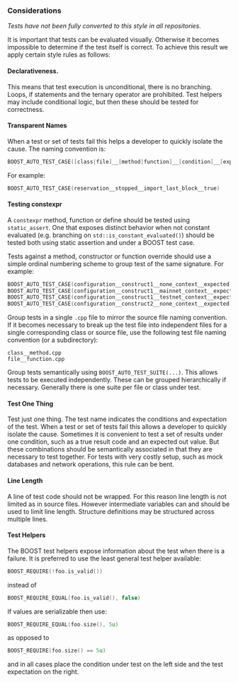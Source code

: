 ### Considerations
*Tests have not been fully converted to this style in all repositories.*

It is important that tests can be evaluated visually. Otherwise it becomes impossible to determine if the test itself is correct. To achieve this result we apply certain style rules as follows:

#### Declarativeness.

This means that test execution is unconditional, there is no branching. Loops, if statements and the ternary operator are prohibited. Test helpers may include conditional logic, but then these should be tested for correctness.

#### Transparent Names
When a test or set of tests fail this helps a developer to quickly isolate the cause. The naming convention is:
```c
BOOST_AUTO_TEST_CASE([class|file]__[method|function]__[condition]__[expectation])
```
For example:
```c
BOOST_AUTO_TEST_CASE(reservation__stopped__import_last_block__true)
```

#### Testing constexpr
A `constexpr` method, function or define should be tested using `static_assert`. One that exposes distinct behavior when not constant evaluated (e.g. branching on `std::is_constant_evaluated()`) should be tested both using static assertion and under a BOOST test case.

Tests against a method, constructor or function override should use a simple ordinal numbering scheme to group test of the same signature. For example:
```c
BOOST_AUTO_TEST_CASE(configuration__construct1__none_context__expected)
BOOST_AUTO_TEST_CASE(configuration__construct1__mainnet_context__expected)
BOOST_AUTO_TEST_CASE(configuration__construct1__testnet_context__expected)
BOOST_AUTO_TEST_CASE(configuration__construct2__none_context__expected)
```

Group tests in a single `.cpp` file to mirror the source file naming convention. If it becomes necessary to break up the test file into independent files for a single corresponding class or source file, use the following test file naming convention (or a subdirectory):
```
class__method.cpp
file__function.cpp
```

Group tests semantically using `BOOST_AUTO_TEST_SUITE(...)`. This allows tests to be executed independently. These can be grouped hierarchically if necessary. Generally there is one suite per file or class under test.

#### Test One Thing
Test just one thing. The test name indicates the conditions and expectation of the test. When a test or set of tests fail this allows a developer to quickly isolate the cause. Sometimes it is convenient to test a set of results under one condition, such as a true result code and an expected out value. But these combinations should be semantically associated in that they are necessary to test together. For tests with very costly setup, such as mock databases and network operations, this rule can be bent.

#### Line Length
A line of test code should not be wrapped. For this reason line length is not limited as in source files. However intermediate variables can and should be used to limit line length. Structure definitions may be structured across multiple lines.

#### Test Helpers
The BOOST test helpers expose information about the test when there is a failure. It is preferred to use the least general test helper available:
```c
BOOST_REQUIRE(!foo.is_valid())
```
instead of
```c
BOOST_REQUIRE_EQUAL(foo.is_valid(), false)
```
If values are serializable then use:
```c
BOOST_REQUIRE_EQUAL(foo.size(), 5u)
```
as opposed to
```c
BOOST_REQUIRE(foo.size() == 5u)
```
and in all cases place the condition under test on the left side and the test expectation on the right.
